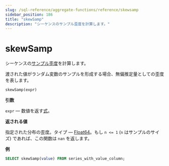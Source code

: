 ```yaml
---
slug: /sql-reference/aggregate-functions/reference/skewsamp
sidebar_position: 186
title: "skewSamp"
description: "シーケンスのサンプル歪度を計算します。"
---
```



# skewSamp

シーケンスの[サンプル歪度](https://ja.wikipedia.org/wiki/%E6%AD%A9%E5%BA%A6)を計算します。

渡された値がランダム変数のサンプルを形成する場合、無偏推定量としての歪度を表します。

``` sql
skewSamp(expr)
```

**引数**

`expr` — 数値を返す[式](../../../sql-reference/syntax.md#syntax-expressions)。

**返される値**

指定された分布の歪度。タイプ — [Float64](../../../sql-reference/data-types/float.md)。もし `n <= 1` (`n` はサンプルのサイズ) であれば、この関数は `nan` を返します。

**例**

``` sql
SELECT skewSamp(value) FROM series_with_value_column;
```
